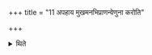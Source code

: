 +++
title = "11 अपहाय मुखमनभिप्राणन्वेणुना करोति"

+++

<details><summary>थिते</summary>

अपहाय मुखमनभिप्राणन्वेणुना करोति ११
</details>
